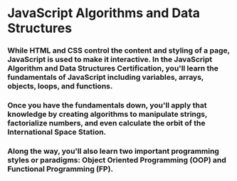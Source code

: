 # JavaScript Algorithms and Data Structures
 ### While HTML and CSS control the content and styling of a page, JavaScript is used to make it interactive. In the JavaScript Algorithm and Data Structures Certification, you'll learn the fundamentals of JavaScript including variables, arrays, objects, loops, and functions.
 ### Once you have the fundamentals down, you'll apply that knowledge by creating algorithms to manipulate strings, factorialize numbers, and even calculate the orbit of the International Space Station.
 ### Along the way, you'll also learn two important programming styles or paradigms: Object Oriented Programming (OOP) and Functional Programming (FP).
